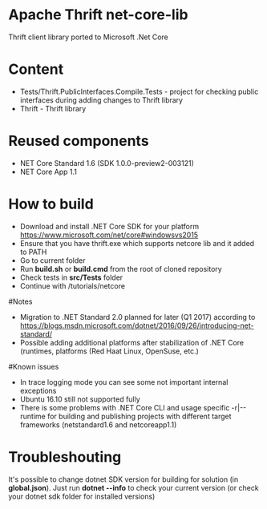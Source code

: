 # Apache Thrift net-core-lib

Thrift client library ported to Microsoft .Net Core 

# Content
- Tests/Thrift.PublicInterfaces.Compile.Tests - project for checking public interfaces during adding changes to Thrift library
- Thrift - Thrift library 

# Reused components 
- NET Core Standard 1.6 (SDK 1.0.0-preview2-003121)
- NET Core App 1.1

# How to build

- Download and install .NET Core SDK for your platform https://www.microsoft.com/net/core#windowsvs2015
- Ensure that you have thrift.exe which supports netcore lib and it added to PATH 
- Go to current folder 
- Run **build.sh** or **build.cmd** from the root of cloned repository
- Check tests in **src/Tests** folder
- Continue with /tutorials/netcore 

#Notes

- Migration to .NET Standard 2.0 planned for later (Q1 2017) according to  https://blogs.msdn.microsoft.com/dotnet/2016/09/26/introducing-net-standard/
- Possible adding additional platforms after stabilization of .NET Core (runtimes, platforms (Red Haat Linux, OpenSuse, etc.) 

#Known issues

- In trace logging mode you can see some not important internal exceptions
- Ubuntu 16.10 still not supported fully 
- There is some problems with .NET Core CLI and usage specific -r|--runtime for building and publishing projects with different target frameworks (netstandard1.6 and netcoreapp1.1) 

# Troubleshouting 

It's possible to change dotnet SDK version for building for solution (in **global.json**). Just run **dotnet --info** to check your current version (or check your dotnet sdk folder for installed versions)